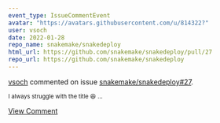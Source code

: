 ```yaml
---
event_type: IssueCommentEvent
avatar: "https://avatars.githubusercontent.com/u/814322?"
user: vsoch
date: 2022-01-28
repo_name: snakemake/snakedeploy
html_url: https://github.com/snakemake/snakedeploy/pull/27
repo_url: https://github.com/snakemake/snakedeploy
---
```


<a href='https://github.com/vsoch' target='_blank'>vsoch</a> commented on issue <a href='https://github.com/snakemake/snakedeploy/pull/27' target='_blank'>snakemake/snakedeploy#27</a>.

<small>I always struggle with the title :laughing: ...</small>

<a href='https://github.com/snakemake/snakedeploy/pull/27' target='_blank'>View Comment</a>